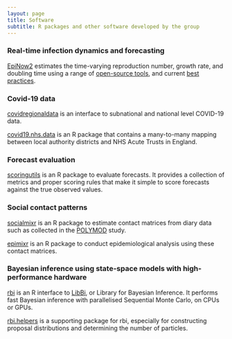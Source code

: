 ```yaml
---
layout: page
title: Software
subtitle: R packages and other software developed by the group
---
```


### Real-time infection dynamics and forecasting

[EpiNow2](http://epiforecasts.io/EpiNow2) estimates the time-varying reproduction number, growth rate, and doubling time using a range of [open-source tools](https://wellcomeopenresearch.org/articles/5-112), and current [best practices](https://doi.org/10.1371/journal.pcbi.1008409).

### Covid-19 data

[covidregionaldata](https://github.com/epiforecasts/covidregionaldata) is an interface to subnational and national level COVID-19 data.

[covid19.nhs.data](https://epiforecasts.io/covid19.nhs.data/index.html) is an R package that contains a many-to-many mapping between local authority districts and NHS Acute Trusts in England.

### Forecast evaluation

[scoringutils](http://github.com/epiforecasts/scoringutils) is an R package to evaluate forecasts. It provides a collection of metrics and proper scoring rules that make it simple to score forecasts against the true observed values.

### Social contact patterns

[socialmixr](http://github.com/sbfnk/socialmixr) is an R package to estimate contact matrices from diary data such as collected in the [POLYMOD](http://journals.plos.org/plosmedicine/article?id=10.1371/journal.pmed.0050074) study.

[epimixr](http://github.com/sbfnk/epimxir) is an R package to conduct epidemiological analysis using these contact matrices.

### Bayesian inference using state-space models with high-performance hardware

[rbi](https://cran.r-project.org/package=rbi) is an R interface to [LibBi](https://libbi.org), or Library for Bayesian Inference. It performs fast Bayesian inference with parallelised Sequential Monte Carlo, on CPUs or GPUs.

[rbi.helpers](http://github.com/sbfnk/rbi.helpers) is a supporting package for rbi, especially for constructing proposal distributions and determining the number of particles.
